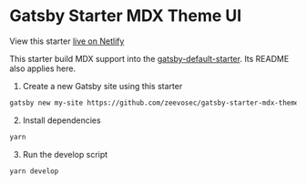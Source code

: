 # Gatsby Starter MDX Theme UI

View this starter [live on Netlify](https://gatsby-starter-mdx-themeui.netlify.com/)

This starter build MDX support into the
[gatsby-default-starter](https://github.com/zeevosec/gatsby-starter-mdx-themeui). Its
README also applies here.

1. Create a new Gatsby site using this starter

```sh
gatsby new my-site https://github.com/zeevosec/gatsby-starter-mdx-themeui
```

2. Install dependencies

```sh
yarn
```

3. Run the develop script

```sh
yarn develop
```
